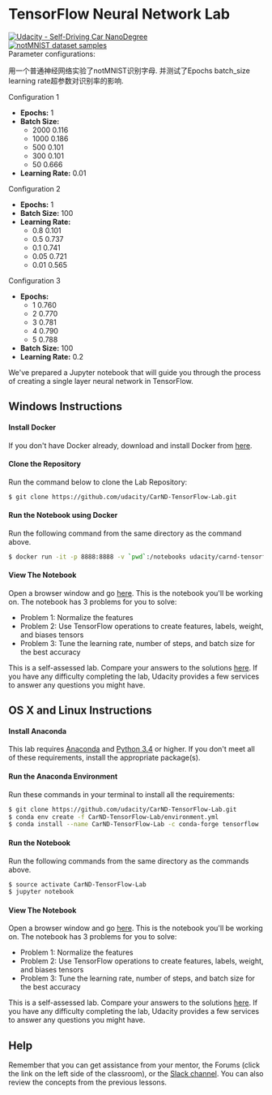 # TensorFlow Neural Network Lab
[![Udacity - Self-Driving Car NanoDegree](https://s3.amazonaws.com/udacity-sdc/github/shield-carnd.svg)](http://www.udacity.com/drive)  
[<img src="http://yaroslavvb.com/upload/notMNIST/nmn.png" alt="notMNIST dataset samples" />](http://yaroslavvb.blogspot.com/2011/09/notmnist-dataset.html)  
Parameter configurations:

用一个普通神经网络实验了notMNIST识别字母. 并测试了Epochs  batch_size  learning rate超参数对识别率的影响.  

Configuration 1  
* **Epochs:** 1  
* **Batch Size:**  
  * 2000          0.116  
  * 1000          0.186  
  * 500           0.101  
  * 300           0.101  
  * 50            0.666  
* **Learning Rate:** 0.01   

Configuration 2   
* **Epochs:** 1   
* **Batch Size:** 100   
* **Learning Rate:**   
  * 0.8           0.101   
  * 0.5           0.737   
  * 0.1           0.741   
  * 0.05          0.721   
  * 0.01          0.565   

Configuration 3   
* **Epochs:**   
  * 1             0.760   
  * 2             0.770   
  * 3             0.781   
  * 4             0.790   
  * 5             0.788   
* **Batch Size:** 100   
* **Learning Rate:** 0.2   


We've prepared a Jupyter notebook that will guide you through the process of creating a single layer neural network in TensorFlow.

## Windows Instructions
#### Install Docker
If you don't have Docker already, download and install Docker from [here](https://docs.docker.com/engine/installation/windows/).
#### Clone the Repository
Run the command below to clone the Lab Repository:
```sh
$ git clone https://github.com/udacity/CarND-TensorFlow-Lab.git
```
#### Run the Notebook using Docker
Run the following command from the same directory as the command above.
```sh
$ docker run -it -p 8888:8888 -v `pwd`:/notebooks udacity/carnd-tensorflow-lab
```
#### View The Notebook
Open a browser window and go [here](http://localhost:8888/notebooks/CarND-TensorFlow-Lab/lab.ipynb).  This is the notebook you'll be working on.  The notebook has 3 problems for you to solve:
 - Problem 1: Normalize the features
 - Problem 2: Use TensorFlow operations to create features, labels, weight, and biases tensors
 - Problem 3: Tune the learning rate, number of steps, and batch size for the best accuracy

This is a self-assessed lab.  Compare your answers to the solutions [here](https://github.com/udacity/CarND-TensorFlow-Lab/blob/master/solutions.ipynb).  If you have any difficulty completing the lab, Udacity provides a few services to answer any questions you might have.

## OS X and Linux Instructions
#### Install Anaconda
This lab requires [Anaconda](https://www.continuum.io/downloads) and [Python 3.4](https://www.python.org/downloads/) or higher. If you don't meet all of these requirements, install the appropriate package(s).
#### Run the Anaconda Environment
Run these commands in your terminal to install all the requirements:
```sh
$ git clone https://github.com/udacity/CarND-TensorFlow-Lab.git
$ conda env create -f CarND-TensorFlow-Lab/environment.yml
$ conda install --name CarND-TensorFlow-Lab -c conda-forge tensorflow
```
#### Run the Notebook
Run the following commands from the same directory as the commands above.
```sh
$ source activate CarND-TensorFlow-Lab
$ jupyter notebook
```
#### View The Notebook
Open a browser window and go [here](http://localhost:8888/notebooks/CarND-TensorFlow-Lab/lab.ipynb).  This is the notebook you'll be working on.  The notebook has 3 problems for you to solve:
 - Problem 1: Normalize the features
 - Problem 2: Use TensorFlow operations to create features, labels, weight, and biases tensors
 - Problem 3: Tune the learning rate, number of steps, and batch size for the best accuracy

This is a self-assessed lab.  Compare your answers to the solutions [here](https://github.com/udacity/CarND-TensorFlow-Lab/blob/master/solutions.ipynb).  If you have any difficulty completing the lab, Udacity provides a few services to answer any questions you might have.
## Help
Remember that you can get assistance from your mentor, the Forums (click the link on the left side of the classroom), or the [Slack channel](https://carnd-slack.udacity.com). You can also review the concepts from the previous lessons.
